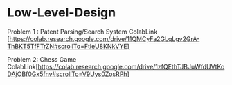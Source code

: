 # Low-Level-Design

Problem 1 : Patent Parsing/Search System ColabLink [https://colab.research.google.com/drive/11QMCyFa2GLqLgv2GrA-ThBKT5TfFTrZN#scrollTo=FtleU8KNkVYE]

Problem 2: Chess Game ColabLink[https://colab.research.google.com/drive/1zfQEthTJBJuWfdUVtKoDAjOBf0Gx5fnv#scrollTo=V9Uys0ZosRPh]

